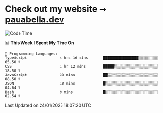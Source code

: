 # Check out my website ⭢ [pauabella.dev](https://pauabella.dev)

<!--START_SECTION:waka-->
![Code Time](http://img.shields.io/badge/Code%20Time-4%2C013%20hrs%2054%20mins-blue)

📊 **This Week I Spent My Time On** 

```text
💬 Programming Languages: 
TypeScript               4 hrs 16 mins       ████████████████░░░░░░░░░   65.50 % 
CSS                      1 hr 12 mins        █████░░░░░░░░░░░░░░░░░░░░   18.50 % 
JavaScript               33 mins             ██░░░░░░░░░░░░░░░░░░░░░░░   08.50 % 
JSON                     18 mins             █░░░░░░░░░░░░░░░░░░░░░░░░   04.64 % 
Bash                     9 mins              █░░░░░░░░░░░░░░░░░░░░░░░░   02.54 % 
```


 Last Updated on 24/01/2025 18:07:20 UTC
<!--END_SECTION:waka-->
